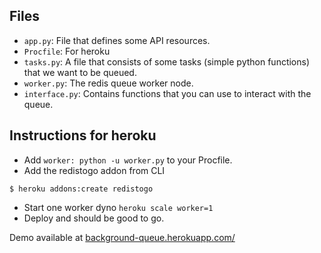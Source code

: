 ## Files

- `app.py`: File that defines some API resources.
- `Procfile`: For heroku
- `tasks.py`: A file that consists of some tasks (simple python functions) that we want to be queued.
- `worker.py`: The redis queue worker node. 
- `interface.py`: Contains functions that you can use to interact with the queue.



## Instructions for heroku

- Add `worker: python -u worker.py` to your Procfile.
- Add the redistogo addon from CLI 
```shell script
$ heroku addons:create redistogo
```
- Start one worker dyno `heroku scale worker=1`
- Deploy and should be good to go.

Demo available at [background-queue.herokuapp.com/](http://background-queue.herokuapp.com/)

